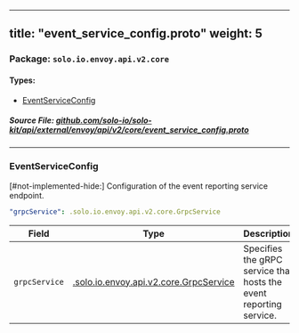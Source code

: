 
---
title: "event_service_config.proto"
weight: 5
---

<!-- Code generated by solo-kit. DO NOT EDIT. -->


### Package: `solo.io.envoy.api.v2.core` 
#### Types:


- [EventServiceConfig](#eventserviceconfig)
  



##### Source File: [github.com/solo-io/solo-kit/api/external/envoy/api/v2/core/event_service_config.proto](https://github.com/solo-io/solo-kit/blob/master/api/external/envoy/api/v2/core/event_service_config.proto)





---
### EventServiceConfig

 
[#not-implemented-hide:]
Configuration of the event reporting service endpoint.

```yaml
"grpcService": .solo.io.envoy.api.v2.core.GrpcService

```

| Field | Type | Description |
| ----- | ---- | ----------- | 
| `grpcService` | [.solo.io.envoy.api.v2.core.GrpcService](../grpc_service.proto.sk/#grpcservice) | Specifies the gRPC service that hosts the event reporting service. |





<!-- Start of HubSpot Embed Code -->
<script type="text/javascript" id="hs-script-loader" async defer src="//js.hs-scripts.com/5130874.js"></script>
<!-- End of HubSpot Embed Code -->

